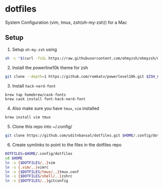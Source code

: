 # dotfiles
System Configuration (vim, tmux, zsh(oh-my-zsh)) for a Mac

## Setup
1. Setup `oh-my-zsh` using
```bash
sh -c "$(curl -fsSL https://raw.githubusercontent.com/ohmyzsh/ohmyzsh/master/tools/install.sh)"
```
2. Install the powerline10k theme for zsh
```bash
git clone --depth=1 https://github.com/romkatv/powerlevel10k.git $ZSH_CUSTOM/themes/powerlevel10k
```
3. Install `hack-nerd-font`
```bash
brew tap homebrew/cask-fonts
brew cask install font-hack-nerd-font
```
4. Also make sure you have `tmux`, `vim` installed
```bash
brew install vim tmux
```
5. Clone this repo into ~/.config/
```bash
git clone https://github.com/uditnbansal/dotfiles.git $HOME/.config/dotfiles
```
6. Create symlinks to point to the files in the dotfiles repo
```bash
DOTFILES=$HOME/.config/dotfiles
cd $HOME
ln -s {$DOTFILES/,.}vim
ln -s {.vim/,.}vimrc
ln -s {$DOTFILES/tmux/,.}tmux.conf
ln -s {$DOTFILES/shell/,.}zshrc
ln -s {$DOTFILES/,.}gitconfig
```
